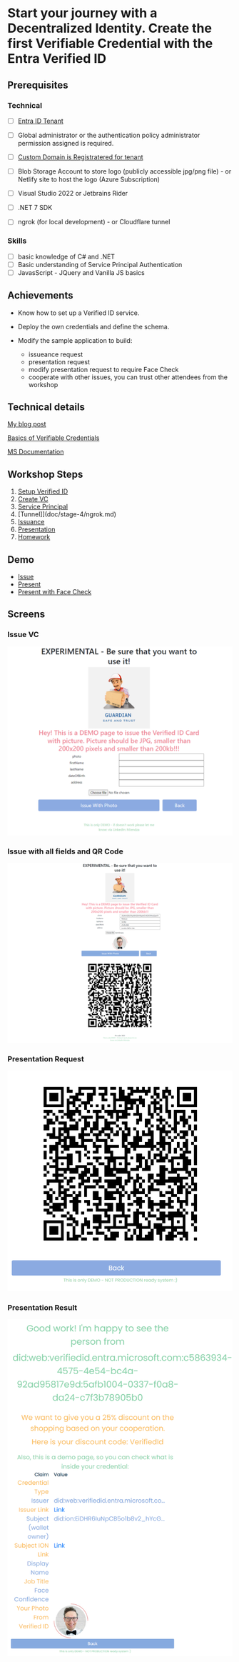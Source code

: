 # Start your journey with a Decentralized Identity. Create the first Verifiable Credential with the Entra Verified ID

## Prerequisites
### Technical
- [ ] [Entra ID Tenant](https://www.microsoft.com/en-gb/security/business/identity-access/microsoft-entra-id)
- [ ] Global administrator or the authentication policy administrator permission assigned is required.
- [ ] [Custom Domain is Registratered for tenant](https://learn.microsoft.com/en-us/entra/identity/users/domains-manage)
- [ ] Blob Storage Account to store logo (publicly accessible jpg/png file) - or Netlify site to host the logo (Azure Subscription)

- [ ] Visual Studio 2022 or Jetbrains Rider
- [ ] .NET 7 SDK

- [ ] ngrok (for local development) - or Cloudflare tunnel

### Skills
- [ ] basic knowledge of C# and .NET
- [ ] Basic understanding of Service Principal Authentication
- [ ] JavasScript - JQuery and Vanilla JS basics

## Achievements
- Know how to set up a Verified ID service.
- Deploy the own credentials and define the schema.

- Modify the sample application to build:
    - issueance request
    - presentation request
    - modify presentation request to require Face Check
    - cooperate with other issues, you can trust other attendees from the workshop

## Technical details
[My blog post](https://mjendza.net/post/entra-verified-id/)

[Basics of Verifiable Credentials](doc/basic/)

[MS Documentation](https://learn.microsoft.com/en-us/entra/verified-id/decentralized-identifier-overview)

## Workshop Steps
1. [Setup Verified ID](doc/stage-1/setup-verified-id.md)
2. [Create VC](doc/stage-2/create-vc.md)
3. [Service Principal](doc/stage-3/service-principal.md)
4. [Tunnel]](doc/stage-4/ngrok.md)
5. [Issuance](doc/stage-5/issue.md)
6. [Presentation](doc/stage-6/present.md)
7. [Homework](doc/stage-7/homework.md)

## Demo
- [Issue](https://vc.factorlabs.pl/workshop/issue/demo-face-check.html)
- [Present](https://vc.factorlabs.pl/workshop/present/demo-face-check.html)
- [Present with Face Check](https://vc.factorlabs.pl/workshop/present/demo-face-check.html?faceCheckEnabled=1)

## Screens
### Issue VC
![Issue VC](doc/pict/issue.png)

### Issue with all fields and QR Code
![Issue QR](doc/pict/full-issue.png)

### Presentation Request
![Presentation Request](doc/pict/present.png)

### Presentation Result
![Presentation Result](doc/pict/presentation-result.png)